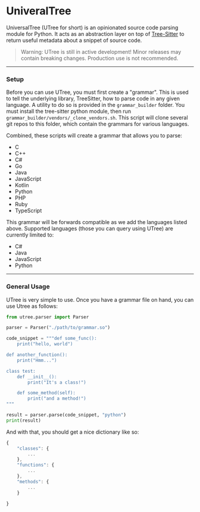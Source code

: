 # UniveralTree
UniversalTree (UTree for short) is an opinionated source code parsing module for Python.
It acts as an abstraction layer on top of
[Tree-Sitter](https://tree-sitter.github.io/tree-sitter/) to return useful metadata about
a snippet of source code.

> Warning: UTree is still in active development! Minor releases may contain breaking
changes. Production use is not recommended.
___
### Setup
Before you can use UTree, you must first create a "grammar". This is used to tell the
underlying library, TreeSitter, how to parse code in any given language. A utility to
do so is provided in the `grammar_builder` folder. You must install the tree-sitter
python module, then run `grammar_builder/vendors/_clone_vendors.sh`. This script will
clone several git repos to this folder, which contain the grammars for various languages.

Combined, these scripts will create a grammar that allows you to parse:
- C
- C++
- C#
- Go
- Java
- JavaScript
- Kotlin
- Python
- PHP
- Ruby
- TypeScript

This grammar will be forwards compatible as we add the languages listed above. Supported
languages (those you can query using UTree) are currently limited to:
- C#
- Java
- JavaScript
- Python
___
### General Usage
UTree is very simple to use. Once you have a grammar file on hand, you can use Utree as
follows:

```python
from utree.parser import Parser

parser = Parser("./path/to/grammar.so")

code_snippet = """def some_func():
    print("hello, world")

def another_function():
    print("Hmm...")

class test:
    def __init__():
        print("It's a class!")

    def some_method(self):
        print("and a method!")
"""

result = parser.parse(code_snippet, "python")
print(result)
```

And with that, you should get a nice dictionary like so:
```javascript
{
    "classes": {
        ...
    },
    "functions": {
        ...
    },
    "methods": {
        ...
    }
    
}
```
